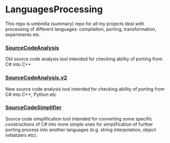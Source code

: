 # LanguagesProcessing

This repo is umbrella (summary) repo for all my projects deal with processing of different languages: compilation, porting, transformation, experiments etc.

### [SourceCodeAnalysis](https://github.com/stdstring/SourceCodeAnalysis)

Old source code analysis tool intended for checking ability of porting from C# into C++

### [SourceCodeAnalysis.v2](https://github.com/stdstring/SourceCodeAnalysis.v2)

New source code analysis tool intended for checking ability of porting from C# into C++, Python etc

### [SourceCodeSimplifier](https://github.com/stdstring/SourceCodeSimplifier)

Source code simplification tool intended for converting some specific constructions of C# into more simple ones for simplification of further porting process into another languages (e.g. string interpolation, object initializers etc).